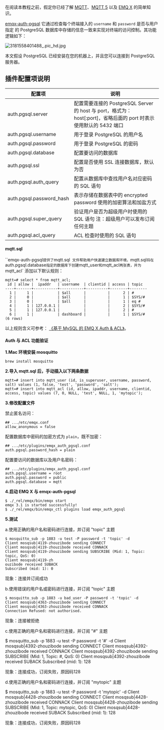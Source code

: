 

在阅读本教程之前，假定你已经了解 [MQTT](https://docs.oasis-open.org/mqtt/mqtt/v3.1.1/os/mqtt-v3.1.1-os.html)、[MQTT 5](https://docs.oasis-open.org/mqtt/mqtt/v5.0/os/mqtt-v5.0-os.html) 以及 [EMQ X](https://github.com/emqx/emqx) 的简单知识。

[emqx-auth-pgsql](https://github.com/emqx/emqx-auth-pgsql) 它通过检查每个终端接入的 `username` 和 `password` 是否与用户指定 的 PostgreSQL 数据库中存储的信息一致来实现对终端的访问控制。其功能逻辑如下：

![3181558401488_.pic_hd.jpg](https://static.emqx.net/images/28265963fd1af68ad9e4289b31cbccaf.jpg)

本文假设 PostgreSQL 已经安装在您的机器上，并且您可以连接到 PostgreSQL 服务器。

## 插件配置项说明



| 配置项                   | 说明                                                         |
| ------------------------ | ------------------------------------------------------------ |
| auth.pgsql.server        | 配置需要连接的 PostgreSQL Server 的 host 与 port，格式为：host[:port]，省略后面的 port 时表示使用默认的 5432 端口 |
| auth.pgsql.username      | 用于登录 PostgreSQL 的用户名                                 |
| auth.pgsql.password      | 用于登录 PostgreSQL 的密码                                   |
| auth.pgsql.database      | 配置要访问的数据库                                           |
| auth.pgsql.ssl           | 配置是否使用 SSL 连接数据库，默认为否                        |
| auth.pgsql.auth_query    | 配置从数据库中查找用户名对应密码的 SQL 语句                  |
| auth.pgsql.password_hash | 表示存储在数据表中的 encrypted password 使用的加密算法和加盐方式 |
| auth.pgsql.super_query   | 验证用户是否为超级用户时使用的 SQL 语句                                                   注：超级用户可以发布订阅任何主题 |
| auth.pgsql.acl_query     | ACL 检查时使用的 SQL 语句                                    |

#### mqtt.sql

``emqx-auth-pgsql` 提供了 `mqtt.sql` 文件帮助用户快速建立数据库环境，`mqtt.sql` 将在 `auth.pgsql.database` 指定的数据库下创建 `mqtt_user` 和 `mqtt_acl` 两张表，并为 `mqtt_acl` 添加以下默认规则：

```
mqtt=# select * from mqtt_acl;
 id | allow |  ipaddr   | username  | clientid | access | topic  
----+-------+-----------+-----------+----------+--------+--------
  1 |     1 |           | $all      |          |      2 | #
  2 |     0 |           | $all      |          |      1 | $SYS/#
  3 |     0 |           | $all      |          |      1 | eq #
  4 |     1 | 127.0.0.1 |           |          |      2 | $SYS/#
  5 |     1 | 127.0.0.1 |           |          |      2 | #
  6 |     1 |           | dashboard |          |      1 | $SYS/#
(6 rows)
```

以上规则含义可参考： [《基于 MySQL 的 EMQ X Auth & ACL》]()。



#### Auth 与 ACL 功能验证

**1.Mac 环境安装 mosquitto**

```
brew install mosquitto
```



**2.导入 mqtt.sql 后，手动插入以下两条数据**

```
mqtt=# insert into mqtt_user (id, is_superuser, username, password, salt) values (1, false, 'test', 'password', 'salt');
mqtt=# insert into mqtt_acl (id, allow, ipaddr, username, clientid, access, topic) values (7, 0, NULL, 'test', NULL, 1, 'mytopic');
```



**3.修改配置文件**

禁止匿名访问：

```
## .../etc/emqx.conf
allow_anonymous = false
```

配置数据库中密码的加密方式为 `plain`，既不加密：

```
## .../etc/plugins/emqx_auth_pgsql.conf
auth.pgsql.password_hash = plain
```

配置要访问的数据库以及用户名密码：

```
## .../etc/plugins/emqx_auth_pgsql.conf
auth.pgsql.username = root
auth.pgsql.password = public
auth.pgsql.database = mqtt
```



**4.启动 EMQ X 与 emqx-auth-pgsql**

```
$ ./_rel/emqx/bin/emqx start
emqx 3.1 is started successfully!
$ ./_rel/emqx/bin/emqx_ctl plugins load emqx_auth_pgsql
```



**5.测试**

a.使用正确的用户名和密码进行连接，并订阅 "topic" 主题

```
$ mosquitto_sub -p 1883 -u test -P password -t 'topic' -d
Client mosqsub|4119-zhouzibode sending CONNECT
Client mosqsub|4119-zhouzibode received CONNACK
Client mosqsub|4119-zhouzibode sending SUBSCRIBE (Mid: 1, Topic: topic, QoS: 0)
Client mosqsub|4119-zh
ouzibode received SUBACK
Subscribed (mid: 1): 0
```

现象：连接并订阅成功

b.使用错误的用户名或密码进行连接，并订阅 "topic" 主题

```
$ mosquitto_sub -p 1883 -u bad_user -P password -t 'topic' -d 
Client mosqsub|4363-zhouzibode sending CONNECT
Client mosqsub|4363-zhouzibode received CONNACK
Connection Refused: not authorised.
```

现象：连接被拒绝

c.使用正确的用户名和密码进行连接，并订阅 "#" 主题

$ mosquitto_sub -p 1883 -u test -P password -t '#' -d 
Client mosqsub|4392-zhouzibode sending CONNECT 
Client mosqsub|4392-zhouzibode received CONNACK 
Client mosqsub|4392-zhouzibode sending SUBSCRIBE (Mid: 1, Topic: #, QoS: 0) 
Client mosqsub|4392-zhouzibode received SUBACK 
Subscribed (mid: 1): 128

现象：连接成功，订阅失败，原因码128

d.使用正确的用户名和密码进行连接，并订阅 "mytopic" 主题

$ mosquitto_sub -p 1883 -u test -P password -t 'mytopic' -d 
Client mosqsub|4428-zhouzibode sending CONNECT
Client mosqsub|4428-zhouzibode received CONNACK 
Client mosqsub|4428-zhouzibode sending SUBSCRIBE (Mid: 1, Topic: mytopic, QoS: 0) 
Client mosqsub|4428-zhouzibode received SUBACK 
Subscribed (mid: 1): 128

现象：连接成功，订阅失败，原因码128



